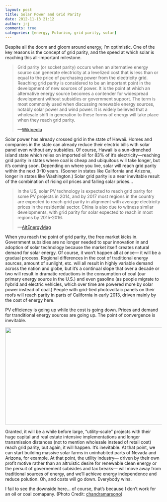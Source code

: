 ```yaml
---
layout: post
title: Solar Power and Grid Parity
date: 2012-11-13 21:12
author: jrj
comments: true
categories: [energy, Futurism, grid parity, solar]
---
```

Despite all the doom and gloom around energy, I’m optimistic. One of the key reasons is the concept of grid parity, and the speed at which solar is reaching this all-important milestone.
<blockquote>Grid parity (or socket parity) occurs when an alternative energy source can generate electricity at a levelized cost that is less than or equal to the price of purchasing power from the electricity grid. Reaching grid parity is considered to be an important point in the development of new sources of power. It is the point at which an alternative energy source becomes a contender for widespread development without subsidies or government support. The term is most commonly used when discussing renewable energy sources, notably solar power and wind power. It is widely believed that a wholesale shift in generation to these forms of energy will take place when they reach grid parity.

—<a href="//en.wikipedia.org/wiki/Grid_parity)" target="_blank">Wikipedia</a></blockquote>
Solar power has already crossed grid in the state of Hawaii. Homes and companies in the state can already reduce their electric bills with solar panel even without any subsidies. Of course, Hawaii is a sun-drenched island state which relies on imported oil for 83% of it’s electricity—reaching grid parity in states where coal is cheap and ubiquitous will take longer, but it’s coming soon. Depending on where you live, solar will reach grid parity within the next 3-10 years. (Sooner in states like California and Arizona, longer in states like Washington.) Solar grid parity is a near inevitable result of the combination of rising oil prices and falling solar prices…
<blockquote>In the US, solar PV technology is expected to reach grid parity for some PV projects in 2014, and by 2017 most regions in the country are expected to reach grid parity in alignment with average electricity prices in the residential sector. China is also due to witness similar developments, with grid parity for solar expected to reach in most regions by 2015-2016.

—<a href="http://www.altenergymag.com/news/2012/05/24/cost-of-solar-energy-generation-to-compete-with-traditional-sources-as-us-and-china-reach-grid-parity-by-2017/24794" target="_blank">AltEnergyMag</a></blockquote>
When you reach the point of grid parity, the free market kicks in. Government subsidies are no longer needed to spur innovation in and adoption of solar technology because the market itself creates natural demand for solar energy. Of course, it won’t happen all at once— it will be a gradual process. Regional differences in the cost of traditional energy sources, amount of sunlight, etc. will all result in highly variable demand across the nation and globe, but it’s a continual slope that over a decade or two will result in dramatic reductions in the consumption of coal (our primary energy source in the U.S.) and even gasoline (as people migrate to hybrid and electric vehicles, which over time are powered more by solar power instead of coal.) People with grid-tied photovoltaic panels on their roofs will reach parity in parts of California in early 2013, driven mainly by the cost of energy here.

PV efficiency is going up while the cost is going down. Prices and demand for tranditional energy sources are going up. The point of convergence is inevitable.

<img class="size-full wp-image-1038 alignnone" title="grid-parity" src="http://jrjblog.constellationofideas.com/wp-content/uploads/sites/9/2012/11/grid-parity.gif" alt="" width="550" height="313" />

Granted, it will be a while before large, “utility-scale” projects with their huge capital and real estate intensive implementations and longer transmission distances (not to mention wholesale instead of retail cost) reach grid parity, but again, it will happen. It’s inevitable. At that point, we can start building massive solar farms in uninhabited parts of Nevada and Arizona, for example. At that point, the utility industry— driven by their own profit motive rather than an altruistic desire for renewable clean energy or the persuit of governement subisides and tax breaks— will move away from traditional sources of energy, and we’ll achieve energy independence and reduce polution. Oh, and costs will go down. Everybody wins.

I fail to see the downside here... of course, that’s because I don’t work for an oil or coal comapany. (Photo Credit: <a href="http://www.flickr.com/photos/chandramarsono/2283251419/" target="_blank">chandramarsono</a>)
